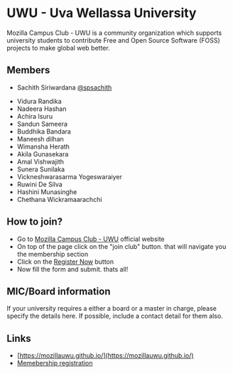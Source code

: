 # UWU - Uva Wellassa University

Mozilla Campus Club - UWU is a community organization which supports university students to contribute Free and Open Source Software (FOSS) projects to make global web better.



## Members

* Sachith Siriwardana [@spsachith](https://twitter.com/spsachith)  
 - Vidura Randika
 - Nadeera Hashan
 - Achira Isuru
 - Sandun Sameera
 - Buddhika Bandara
 - Maneesh dilhan
 - Wimansha Herath
 - Akila Gunasekara
 - Amal Vishwajith
 - Sunera Sunilaka
 - Vickneshwarasarma Yogeswaraiyer
 - Ruwini De Silva
 - Hashini Munasinghe
 - Chethana Wickramaarachchi

## How to join?

- Go to [Mozilla Campus Club - UWU](https://mozillauwu.github.io/) official website
- On top of the page click on the "join club" button. that will navigate you the membership section
- Click on the [Register Now](https://mozillauwu.page.link/reg) button 
- Now fill the form and submit. thats all!

## MIC/Board information

If your university requires a either a board or a master in charge, please specify the details here. If possible, include a contact detail for them also.

## Links

- [https://mozillauwu.github.io/](https://mozillauwu.github.io/)
- [Memebership registration](https://mozillauwu.page.link/reg)
